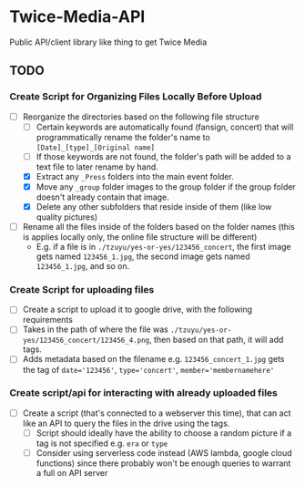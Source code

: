 # Twice-Media-API
Public API/client library like thing to get Twice Media

## TODO
### Create Script for Organizing Files Locally Before Upload
  - [ ] Reorganize the directories based on the following file structure
    - [ ] Certain keywords are automatically found (fansign, concert) that will programmatically rename the folder's name to `[Date]_[type]_[Original name]`
    - [ ] If those keywords are not found, the folder's path will be added to a text file to later rename by hand.
    - [X] Extract any `_Press` folders into the main event folder.
    - [X] Move any `_group` folder images to the group folder if the group folder doesn't already contain that image.
    - [X] Delete any other subfolders that reside inside of them (like low quality pictures)
  - [ ] Rename all the files inside of the folders based on the folder names (this is applies locally only, the online file structure will be different) 
    - E.g. if a file is in `./tzuyu/yes-or-yes/123456_concert`, the first image gets named `123456_1.jpg`, the second image gets named `123456_1.jpg`, and so on.
### Create Script for uploading files
   - [ ] Create a script to upload it to google drive, with the following requirements
   - [ ] Takes in the path of where the file was `./tzuyu/yes-or-yes/123456_concert/123456_4.png`, then based on that path, it will add tags.
   - [ ] Adds metadata based on the filename e.g. `123456_concert_1.jpg` gets the tag of `date='123456'`, `type='concert'`, `member='membernamehere'`
### Create script/api for interacting with already uploaded files
  - [ ] Create a script (that's connected to a webserver this time), that can act like an API to query the files in the drive using the tags. 
    - [ ] Script should ideally have the ability to choose a random picture if a tag is not specified e.g. `era` or `type`
    - [ ] Consider using serverless code instead (AWS lambda, google cloud functions) since there probably won't be enough queries to warrant a full on API server
